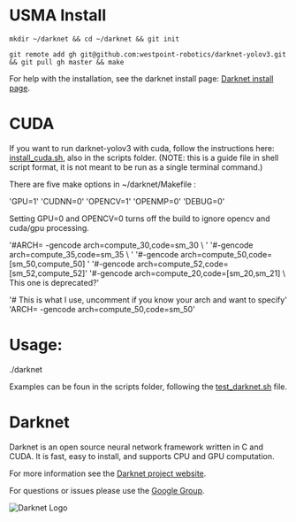 # USMA Install #
`mkdir ~/darknet && cd ~/darknet && git init`

`git remote add gh git@github.com:westpoint-robotics/darknet-yolov3.git && git pull gh master && make`

For help with the installation, see the darknet install page: [Darknet install page](https://pjreddie.com/darknet/install/).

# CUDA #
If you want to run darknet-yolov3 with cuda, follow the instructions here: [install_cuda.sh](https://github.com/westpoint-robotics/darknet-yolov3/blob/master/scripts/install_cuda.sh), also in the scripts folder.  (NOTE: this is a guide file in shell script format, it is not meant to be run as a single terminal command.)

There are five make options in ~/darknet/Makefile :

'GPU=1'
'CUDNN=0'
'OPENCV=1'
'OPENMP=0'
'DEBUG=0'

Setting GPU=0 and OPENCV=0 turns off the build to ignore opencv and cuda/gpu processing.

'#ARCH= -gencode arch=compute_30,code=sm_30 \ '
'#-gencode arch=compute_35,code=sm_35 \  '
'#-gencode arch=compute_50,code=[sm_50,compute_50] \'
'#-gencode arch=compute_52,code=[sm_52,compute_52]'
'#-gencode arch=compute_20,code=[sm_20,sm_21] \ This one is deprecated?'

'# This is what I use, uncomment if you know your arch and want to specify'
'ARCH= -gencode arch=compute_50,code=sm_50'


# Usage:
./darknet <function>

Examples can be foun in the scripts folder, following the [test_darknet.sh](https://github.com/westpoint-robotics/darknet-yolov3/blob/master/scripts/test_darknet.sh) file.



# Darknet #
Darknet is an open source neural network framework written in C and CUDA. It is fast, easy to install, and supports CPU and GPU computation.

For more information see the [Darknet project website](http://pjreddie.com/darknet).

For questions or issues please use the [Google Group](https://groups.google.com/forum/#!forum/darknet).

![Darknet Logo](http://pjreddie.com/media/files/darknet-black-small.png)

